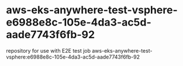 # aws-eks-anywhere-test-vsphere-e6988e8c-105e-4da3-ac5d-aade7743f6fb-92
repository for use with E2E test job aws-eks-anywhere-test-vsphere:e6988e8c-105e-4da3-ac5d-aade7743f6fb-92
